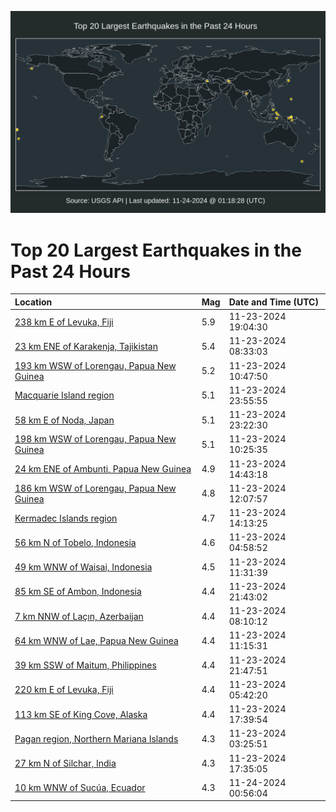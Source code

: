 ![Map](./map.png)

# Top 20 Largest Earthquakes in the Past 24 Hours

| Location | Mag | Date and Time (UTC) |
|:---|:---|:---|
| [238 km E of Levuka, Fiji](https://earthquake.usgs.gov/earthquakes/eventpage/us6000p7aq) | 5.9 | 11-23-2024 19:04:30 |
| [23 km ENE of Karakenja, Tajikistan](https://earthquake.usgs.gov/earthquakes/eventpage/usd00125in) | 5.4 | 11-23-2024 08:33:03 |
| [193 km WSW of Lorengau, Papua New Guinea](https://earthquake.usgs.gov/earthquakes/eventpage/us6000p78j) | 5.2 | 11-23-2024 10:47:50 |
| [Macquarie Island region](https://earthquake.usgs.gov/earthquakes/eventpage/us6000p7c2) | 5.1 | 11-23-2024 23:55:55 |
| [58 km E of Noda, Japan](https://earthquake.usgs.gov/earthquakes/eventpage/us6000p7bu) | 5.1 | 11-23-2024 23:22:30 |
| [198 km WSW of Lorengau, Papua New Guinea](https://earthquake.usgs.gov/earthquakes/eventpage/us6000p78e) | 5.1 | 11-23-2024 10:25:35 |
| [24 km ENE of Ambunti, Papua New Guinea](https://earthquake.usgs.gov/earthquakes/eventpage/us6000p79h) | 4.9 | 11-23-2024 14:43:18 |
| [186 km WSW of Lorengau, Papua New Guinea](https://earthquake.usgs.gov/earthquakes/eventpage/us6000p78s) | 4.8 | 11-23-2024 12:07:57 |
| [Kermadec Islands region](https://earthquake.usgs.gov/earthquakes/eventpage/us6000p79b) | 4.7 | 11-23-2024 14:13:25 |
| [56 km N of Tobelo, Indonesia](https://earthquake.usgs.gov/earthquakes/eventpage/us6000p76u) | 4.6 | 11-23-2024 04:58:52 |
| [49 km WNW of Waisai, Indonesia](https://earthquake.usgs.gov/earthquakes/eventpage/us6000p78n) | 4.5 | 11-23-2024 11:31:39 |
| [85 km SE of Ambon, Indonesia](https://earthquake.usgs.gov/earthquakes/eventpage/us6000p7bc) | 4.4 | 11-23-2024 21:43:02 |
| [7 km NNW of Laçın, Azerbaijan](https://earthquake.usgs.gov/earthquakes/eventpage/us6000p77p) | 4.4 | 11-23-2024 08:10:12 |
| [64 km WNW of Lae, Papua New Guinea](https://earthquake.usgs.gov/earthquakes/eventpage/us6000p78m) | 4.4 | 11-23-2024 11:15:31 |
| [39 km SSW of Maitum, Philippines](https://earthquake.usgs.gov/earthquakes/eventpage/us6000p7bd) | 4.4 | 11-23-2024 21:47:51 |
| [220 km E of Levuka, Fiji](https://earthquake.usgs.gov/earthquakes/eventpage/us6000p76z) | 4.4 | 11-23-2024 05:42:20 |
| [113 km SE of King Cove, Alaska](https://earthquake.usgs.gov/earthquakes/eventpage/us6000p7ae) | 4.4 | 11-23-2024 17:39:54 |
| [Pagan region, Northern Mariana Islands](https://earthquake.usgs.gov/earthquakes/eventpage/us6000p761) | 4.3 | 11-23-2024 03:25:51 |
| [27 km N of Silchar, India](https://earthquake.usgs.gov/earthquakes/eventpage/us6000p7ad) | 4.3 | 11-23-2024 17:35:05 |
| [10 km WNW of Sucúa, Ecuador](https://earthquake.usgs.gov/earthquakes/eventpage/us6000p7cc) | 4.3 | 11-24-2024 00:56:04 |
